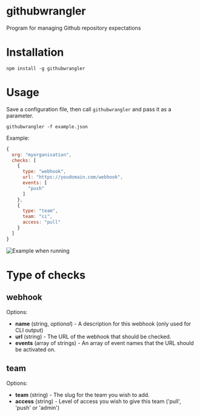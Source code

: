 # githubwrangler
Program for managing Github repository expectations

# Installation

```
npm install -g githubwrangler
```

# Usage

Save a configuration file, then call `githubwrangler` and pass it as a parameter.

`githubwrangler -f example.json`

Example:

```js
{
  org: "myorganisation",
  checks: [
    {
      type: "webhook",
      url: "https://youdomain.com/webhook",
      events: [
        "push"
      ]
    },
    {
      type: "team",
      team: "ci",
      access: "pull"
    }
  ]
}
```

![Example when running](http://i.imgur.com/1zrT7Ve.png)

# Type of checks

## webhook

Options:

* **name** (string, *optional*) - A description for this webhook (only used for CLI output)
* **url** (string) - The URL of the webhook that should be checked.
* **events** (array of strings) - An array of event names that the URL should be activated on.

## team

Options:

* **team** (string) - The slug for the team you wish to add.
* **access** (string) - Level of access you wish to give this team ('pull', 'push' or 'admin')
